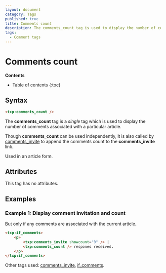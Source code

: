 ```yaml
---
layout: document
category: Tags
published: true
title: Comments count
description: The comments_count tag is used to display the number of comments associated with a particular article.
tags:
  - Comment tags
---
```


# Comments count

**Contents**

* Table of contents
{:toc}

## Syntax

~~~ html
<txp:comments_count />
~~~

The **comments_count** tag is a *single* tag which is used to display the number of comments associated with a particular article.

Though **comments_count** can be used independently, it is also called by [comments_invite](/tags/comments_invite) to append the comments count to the **comments_invite** link.

Used in an article form.

## Attributes

This tag has no attributes.

## Examples

### Example 1: Display comment invitation and count

But only if any comments are associated with the current article.

~~~ html
<txp:if_comments>
    <p>
        <txp:comments_invite showcount="0" /> |
        <txp:comments_count /> respones received.
    </p>
</txp:if_comments>
~~~

Other tags used: [comments_invite](/tags/comments_invite), [if_comments](/tags/if_comments).

